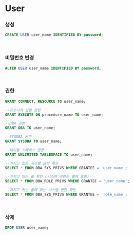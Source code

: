 User
===

### 생성
```sql
CREATE USER user_name IDENTIFIED BY password;
```

<br>

### 비밀번호 변경
```sql
ALTER USER user_name IDENTIFIED BY password;
```

<br>

### 권한
```sql
GRANT CONNECT, RESOURCE TO user_name;

--프로시저 실행 권한
GRANT EXECUTE ON procedure_name TO user_name;

--DBA 권한
GRANT DBA TO user_name;

--SYSDBA 권한
GRANT SYSDBA TO user_name;

--테이블 스페이스 권한
GRANT UNLIMITED TABLESPACE TO user_name;

--가지고 있는 시스템 권한 확인
SELECT * FROM DBA_SYS_PRIVS WHERE GRANTEE = 'user_name';

--가지고 있는 롤 확인 (시스템 권한은 롤에 포함)
SELECT * FROM DBA_ROLE_PRIVS WHERE GRANTEE = 'user_name';

--가지고 있는 롤에 있는 시스템 권한 확인
SELECT * FROM DBA_SYS_PRIVS WHERE GRANTEE = 'role_name';
```

<br>

### 삭제
```sql
DROP USER user_name;
```

<br>

### 
